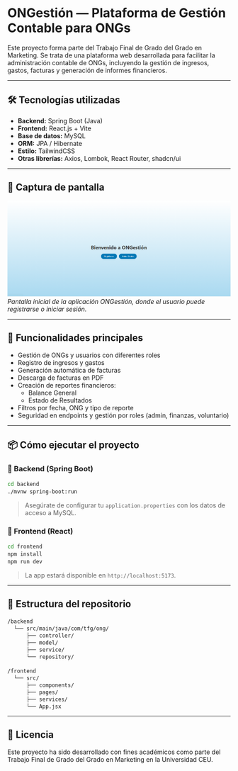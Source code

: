 # ONGestión — Plataforma de Gestión Contable para ONGs

Este proyecto forma parte del Trabajo Final de Grado del Grado en Marketing. Se trata de una plataforma web desarrollada para facilitar la administración contable de ONGs, incluyendo la gestión de ingresos, gastos, facturas y generación de informes financieros.

---

## 🛠 Tecnologías utilizadas

- **Backend:** Spring Boot (Java)
- **Frontend:** React.js + Vite
- **Base de datos:** MySQL
- **ORM:** JPA / Hibernate
- **Estilo:** TailwindCSS
- **Otras librerías:** Axios, Lombok, React Router, shadcn/ui

---

## 📸 Captura de pantalla

![Pantalla de inicio](./frontend/public/img.png)  
*Pantalla inicial de la aplicación ONGestión, donde el usuario puede registrarse o iniciar sesión.*

---

## 🚀 Funcionalidades principales

- Gestión de ONGs y usuarios con diferentes roles
- Registro de ingresos y gastos
- Generación automática de facturas
- Descarga de facturas en PDF
- Creación de reportes financieros:  
  - Balance General  
  - Estado de Resultados  
- Filtros por fecha, ONG y tipo de reporte
- Seguridad en endpoints y gestión por roles (admin, finanzas, voluntario)

---

## 📦 Cómo ejecutar el proyecto

### 🔹 Backend (Spring Boot)

```bash
cd backend
./mvnw spring-boot:run
```

> Asegúrate de configurar tu `application.properties` con los datos de acceso a MySQL.

### 🔹 Frontend (React)

```bash
cd frontend
npm install
npm run dev
```

> La app estará disponible en `http://localhost:5173`.

---

## 📁 Estructura del repositorio

```
/backend
  └── src/main/java/com/tfg/ong/
      ├── controller/
      ├── model/
      ├── service/
      └── repository/

/frontend
  └── src/
      ├── components/
      ├── pages/
      ├── services/
      └── App.jsx
```

---

## 📄 Licencia

Este proyecto ha sido desarrollado con fines académicos como parte del Trabajo Final de Grado del Grado en Marketing en la Universidad CEU.
